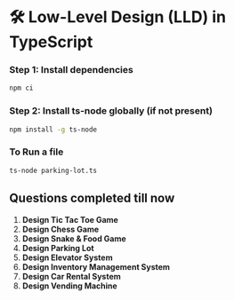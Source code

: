 # 🛠️ Low-Level Design (LLD) in TypeScript

### Step 1: Install dependencies

```bash
npm ci
```

### Step 2: Install ts-node globally (if not present)
```bash
npm install -g ts-node
```

### To Run a file
```bash
ts-node parking-lot.ts
```

## Questions completed till now

1. **Design Tic Tac Toe Game**
2. **Design Chess Game**
3. **Design Snake & Food Game**
4. **Design Parking Lot**
5. **Design Elevator System**
6. **Design Inventory Management System**
7. **Design Car Rental System**
8. **Design Vending Machine**
